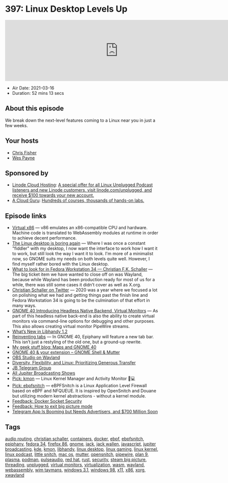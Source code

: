 # 397: Linux Desktop Levels Up

<iframe src="https://player.fireside.fm/v2/RUkczH-V+vq6O5ePS?theme=dark" width="740" height="200" frameborder="0" scrolling="no"></iframe>

* Air Date: 2021-03-16
* Duration: 52 mins 13 secs

## About this episode

We break down the next-level features coming to a Linux near you in just a few weeks.

## Your hosts
* [Chris Fisher](https://linuxunplugged.com/hosts/chrislas)
* [Wes Payne](https://linuxunplugged.com/hosts/wes)

## Sponsored by

  * [Linode Cloud Hosting](https://linode.com/unplugged): [A special offer for all Linux Unplugged Podcast listeners and new Linode customers, visit linode.com/unplugged, and receive $100 towards your new account. ](https://linode.com/unplugged)
  * [A Cloud Guru](https://acloudguru.com): [Hundreds of courses, thousands of hands-on labs.](https://acloudguru.com)



## Episode links

  * [Virtual x86](https://copy.sh/v86/ "Virtual x86") — v86 emulates an x86-compatible CPU and hardware. Machine code is translated to WebAssembly modules at runtime in order to achieve decent performance.
  * [The Linux desktop is boring again](https://www.techrepublic.com/article/why-its-a-good-thing-that-the-linux-desktop-is-boring-again/ "The Linux desktop is boring again") — Where I was once a constant "fiddler" with my desktop, I now want the interface to work how I want it to work, but still look the way I want it to look. I'm more of a minimalist now, so GNOME suits my needs on both levels quite well. However, I find myself rather bored with the Linux desktop.
  * [What to look for in Fedora Workstation 34 — Christian F.K. Schaller](https://blogs.gnome.org/uraeus/2021/03/15/what-to-look-for-fedora-workstation-34/ "What to look for in Fedora Workstation 34 — Christian F.K. Schaller") — The big ticket item we have wanted to close off on was Wayland, because while Wayland has been production ready for most of us for a while, there was still some cases it didn’t cover as well as X.org.
  * [Christian Schaller on Twitter](https://twitter.com/cfkschaller "Christian Schaller on Twitter") — 2020 was a year where we focused a lot on polishing what we had and getting things past the finish line and Fedora Workstation 34 is going to be the culmination of that effort in many ways.
  * [GNOME 40 Introducing Headless Native Backend, Virtual Monitors](https://www.phoronix.com/scan.php?page=news_item&px=GNOME-40-Headless-Virtual "GNOME 40 Introducing Headless Native Backend, Virtual Monitors") — As part of this headless native back-end is also the ability to create virtual monitors via command-line options for debugging and other purposes. This also allows creating virtual monitor PipeWire streams.
  * [What’s New in Libhandy 1.2](https://aplazas.pages.gitlab.gnome.org/blog/blog/2021/03/12/libhandy-1-2.html "What’s New in Libhandy 1.2")
  * [Reinventing tabs](https://blogs.gnome.org/alexm/2021/03/13/reinventing-tabs/ "Reinventing tabs") — In GNOME 40, Epiphany will feature a new tab bar. This isn’t just a restyling of the old one, but a ground-up rewrite.
  * [My geek stuff blog: Maps and GNOME 40](http://ml4711.blogspot.com/2021/03/maps-and-gnome-40.html "My geek stuff blog: Maps and GNOME 40")
  * [GNOME 40 & your extension – GNOME Shell & Mutter](https://blogs.gnome.org/shell-dev/2021/03/12/gnome-40-your-extension/ "GNOME 40 & your extension – GNOME Shell & Mutter")
  * [OBS Studio on Wayland](https://discourse.flathub.org/t/obs-studio-on-flathub-beta/690 "OBS Studio on Wayland")
  * [Diversity, Flexibility, and Linux: Prioritizing Generous Transfer](https://www.linode.com/blog/networking/diversity-flexibility-and-linux-prioritizing-generous-transfer/ "Diversity, Flexibility, and Linux: Prioritizing Generous Transfer")
  * [JB Telegram Group](http://jupiterbroadcasting.com/telegram "JB Telegram Group")
  * [All Jupiter Broadcasting Shows](https://feed.jupiter.zone/allshows "All Jupiter Broadcasting Shows")
  * [Pick: kmon](https://github.com/orhun/kmon "Pick: kmon") — Linux Kernel Manager and Activity Monitor 🐧💻
  * [Pick: ebpfsnitch](https://github.com/harporoeder/ebpfsnitch "Pick: ebpfsnitch") — eBPFSnitch is a Linux Application Level Firewall based on eBPF and NFQUEUE. It is inspired by OpenSnitch and Douane but utilizing modern kernel abstractions - without a kernel module.
  * [Feedback: Docker Socket Security](https://slexy.org/view/s21fGIiIrW "Feedback: Docker Socket Security")
  * [Feedback: How to exit big picture mode](https://slexy.org/view/s2GvyOlUVG "Feedback: How to exit big picture mode")
  * [Telegram App Is Booming but Needs Advertisers, and $700 Million Soon](https://www.wsj.com/articles/telegram-app-is-booming-but-needs-advertisersand-700-million-soon-11615806001 "Telegram App Is Booming but Needs Advertisers, and $700 Million Soon")



## Tags

[audio routing](https://linuxunplugged.com/tags/audio%20routing), [christian schaller](https://linuxunplugged.com/tags/christian%20schaller), [containers](https://linuxunplugged.com/tags/containers), [docker](https://linuxunplugged.com/tags/docker), [ebpf](https://linuxunplugged.com/tags/ebpf), [ebpfsnitch](https://linuxunplugged.com/tags/ebpfsnitch), [epiphany](https://linuxunplugged.com/tags/epiphany), [fedora 34](https://linuxunplugged.com/tags/fedora%2034), [firefox 86](https://linuxunplugged.com/tags/firefox%2086), [gnome](https://linuxunplugged.com/tags/gnome), [jack](https://linuxunplugged.com/tags/jack), [jack wallen](https://linuxunplugged.com/tags/jack%20wallen), [javascript](https://linuxunplugged.com/tags/javascript), [jupiter broadcasting](https://linuxunplugged.com/tags/jupiter%20broadcasting), [kde](https://linuxunplugged.com/tags/kde), [kmon](https://linuxunplugged.com/tags/kmon), [libhandy](https://linuxunplugged.com/tags/libhandy), [linux desktop](https://linuxunplugged.com/tags/linux%20desktop), [linux gaming](https://linuxunplugged.com/tags/linux%20gaming), [linux kernel](https://linuxunplugged.com/tags/linux%20kernel), [linux podcast](https://linuxunplugged.com/tags/linux%20podcast), [little snitch](https://linuxunplugged.com/tags/little%20snitch), [mac os](https://linuxunplugged.com/tags/mac%20os), [mutter](https://linuxunplugged.com/tags/mutter), [opensnitch](https://linuxunplugged.com/tags/opensnitch), [pipewire](https://linuxunplugged.com/tags/pipewire), [plan 9](https://linuxunplugged.com/tags/plan%209), [plasma](https://linuxunplugged.com/tags/plasma), [podman](https://linuxunplugged.com/tags/podman), [pulseaudio](https://linuxunplugged.com/tags/pulseaudio), [red hat](https://linuxunplugged.com/tags/red%20hat), [rust](https://linuxunplugged.com/tags/rust), [security](https://linuxunplugged.com/tags/security), [steam big picture](https://linuxunplugged.com/tags/steam%20big%20picture), [threading](https://linuxunplugged.com/tags/threading), [unplugged](https://linuxunplugged.com/tags/unplugged), [virtual monitors](https://linuxunplugged.com/tags/virtual%20monitors), [virtualization](https://linuxunplugged.com/tags/virtualization), [wasm](https://linuxunplugged.com/tags/wasm), [wayland](https://linuxunplugged.com/tags/wayland), [webassembly](https://linuxunplugged.com/tags/webassembly), [wim taymans](https://linuxunplugged.com/tags/wim%20taymans), [windows 3.1](https://linuxunplugged.com/tags/windows%203.1), [windows 98](https://linuxunplugged.com/tags/windows%2098), [x11](https://linuxunplugged.com/tags/x11), [x86](https://linuxunplugged.com/tags/x86), [xorg](https://linuxunplugged.com/tags/xorg), [xwayland](https://linuxunplugged.com/tags/xwayland)